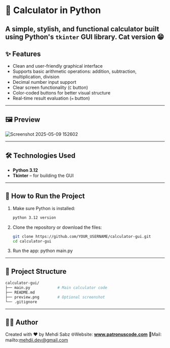 # 🧮 Calculator in Python

A simple, stylish, and functional calculator built using Python's `tkinter` GUI library.
Cat version 😁
---

## ✨ Features

- Clean and user-friendly graphical interface
- Supports basic arithmetic operations: addition, subtraction, multiplication, division
- Decimal number input support
- Clear screen functionality (`C` button)
- Color-coded buttons for better visual structure
- Real-time result evaluation (`=` button)

---

## 🖼️ Preview

![Screenshot 2025-05-09 152602](https://github.com/user-attachments/assets/9f395447-9202-4023-9aa6-c9a091c4f8f8)

---

## 🛠 Technologies Used

- **Python 3.12**
- **Tkinter** – for building the GUI

---

## 🚀 How to Run the Project

1. Make sure Python is installed:
   ```bash
   python 3.12 version

2. Clone the repository or download the files:
   ```bash
   git clone https://github.com/YOUR_USERNAME/calculator-gui.git
   cd calculator-gui
   
4. Run the app:
   python main.py
   
---

## 📁 Project Structure
   ```bash
   calculator-gui/
   ├── main.py            # Main calculator code
   ├── README.md
   ├── preview.png        # Optional screenshot
   └── .gitignore
   ```

---

## 👨‍💻 Author
Created with ❤️ by Mehdi Sabz  🌐Website: **www.patronuscode.com**
📧Mail: mailto:mehdii.dev@gmail.com

